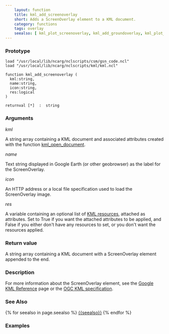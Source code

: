 ```yaml
---
    layout: function
    title: kml_add_screenoverlay
    short: Adds a ScreenOverlay element to a KML document.
    category: functions
    tags: overlay
    seealso: [ kml_plot_screenoverlay, kml_add_groundoverlay, kml_plot_groundoverlay ]
---
```


### Prototype

<pre><code>load "/usr/local/lib/ncarg/nclscripts/csm/gsn_code.ncl"
load "/usr/local/lib/ncarg/nclscripts/kml/kml.ncl"

function kml_add_screenoverlay (
  kml:string,
  name:string,
  icon:string,
  res:logical
)

returnval [*]  :  string
</code></pre>

### Arguments
*kml*

A string array containing a KML document and associated attributes created with the function [kml_open_document]({{site.base_url}}/functions/kml_open_document.html).

*name*

Text string displayed in Google Earth (or other geobrowser) as the label for the ScreenOverlay.

*icon*

An HTTP address or a local file specification used to load the ScreenOverlay image.

*res*

A variable containing an optional list of [KML resources]({{site.base_url}}/resources), attached as attributes. Set to True if you want the attached attributes to be applied, and False if you either don't have any resources to set, or you don't want the resources applied.

### Return value

A string array containing a KML document with a ScreenOverlay element appended to the end.

### Description

For more information about the ScreenOverlay element, see the [Google KML Reference](https://developers.google.com/kml/documentation/kmlreference#screenoverlay) page or the [OGC KML specification](http://www.opengeospatial.org/standards/kml/).

### See Also

{% for seealso in page.seealso %}
[{{seealso}}]({{site.base_url}}/functions/{{seealso}}.html)
{% endfor %}

### Examples


